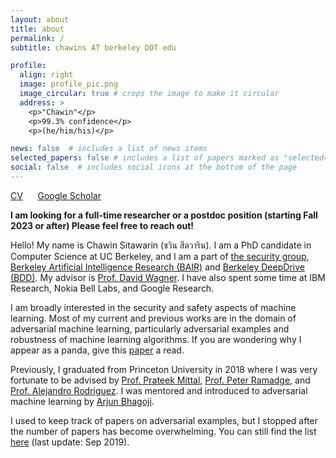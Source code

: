 ```yaml
---
layout: about
title: about
permalink: /
subtitle: chawins AT berkeley DOT edu

profile:
  align: right
  image: profile_pic.png
  image_circular: true # crops the image to make it circular
  address: >
    <p>"Chawin"</p>
    <p>99.3% confidence</p>
    <p>(he/him/his)</p>

news: false  # includes a list of news items
selected_papers: false # includes a list of papers marked as "selected={true}"
social: false  # includes social icons at the bottom of the page
---
```


[CV](/assets/pdf/Chawin_Sitawarin_CV.pdf) &nbsp;&nbsp;&nbsp;&nbsp; [Google Scholar](https://scholar.google.com/citations?hl=en&authuser=1&user=AxUAEQ4AAAAJ)

**I am looking for a full-time researcher or a postdoc position (starting Fall 2023 or after) Please feel free to reach out!**

Hello! My name is Chawin Sitawarin (ชวิน สีตวาริน).
I am a PhD candidate in Computer Science at UC Berkeley, and I am a part of [the security group](https://security.cs.berkeley.edu/), [Berkeley Artificial Intelligence Research (BAIR)](https://bair.berkeley.edu/) and [Berkeley DeepDrive (BDD)](https://bdd-data.berkeley.edu/).
My advisor is [Prof. David Wagner](https://people.eecs.berkeley.edu/~daw/).
I have also spent some time at IBM Research, Nokia Bell Labs, and Google Research.

I am broadly interested in the security and safety aspects of machine learning. Most of my current and previous works are in the domain of adversarial machine learning, particularly adversarial examples and robustness of machine learning algorithms. If you are wondering why I appear as a panda, give this [paper](https://arxiv.org/pdf/1412.6572.pdf) a read.

Previously, I graduated from Princeton University in 2018 where I was very fortunate to be advised by [Prof. Prateek Mittal](https://www.princeton.edu/~pmittal/), [Prof. Peter Ramadge](http://faculty.ee.princeton.edu/ramadge/doku.html), and [Prof. Alejandro Rodriguez](http://faculty.ee.princeton.edu/arodriguez/). I was mentored and introduced to adversarial machine learning by [Arjun Bhagoji](https://arjunbhagoji.github.io/).

I used to keep track of papers on adversarial examples, but I stopped after the number of papers has become overwhelming. You can still find the list [here](https://github.com/chawins/Adversarial-Examples-Reading-List) (last update: Sep 2019).
